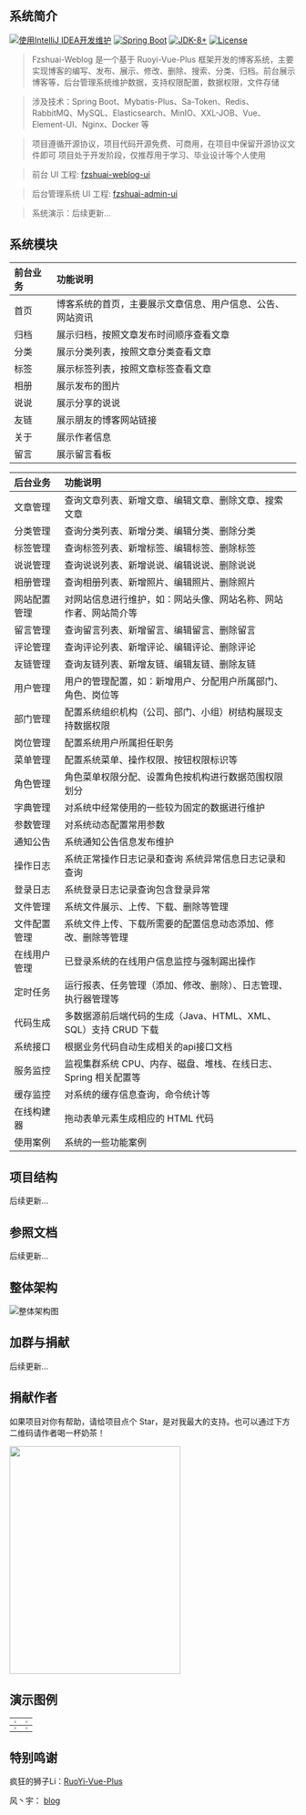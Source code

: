## 系统简介

[![使用IntelliJ IDEA开发维护](https://img.shields.io/badge/IntelliJ%20IDEA-提供支持-blue.svg)]()
[![Spring Boot](https://img.shields.io/badge/Spring%20Boot-2.7-blue.svg)]()
[![JDK-8+](https://img.shields.io/badge/JDK-8-green.svg)]()
[![License](https://img.shields.io/badge/License-MIT-blue.svg)](https://gitee.com/fu-zhanshuai/fzshuai-weblog/blob/3.X/LICENSE)

> Fzshuai-Weblog 是一个基于 Ruoyi-Vue-Plus 框架开发的博客系统，主要实现博客的编写、发布、展示、修改、删除、搜索、分类、归档。前台展示博客等，后台管理系统维护数据，支持权限配置，数据权限，文件存储

> 涉及技术：Spring Boot、Mybatis-Plus、Sa-Token、Redis、RabbitMQ、MySQL、Elasticsearch、MinIO、XXL-JOB、Vue、Element-UI、Nginx、Docker 等

> 项目遵循开源协议，项目代码开源免费、可商用，在项目中保留开源协议文件即可
> 项目处于开发阶段，仅推荐用于学习、毕业设计等个人使用

> 前台 UI 工程: [fzshuai-weblog-ui](https://gitee.com/fu-zhanshuai/fzshuai-weblog-ui)

> 后台管理系统 UI 工程: [fzshuai-admin-ui](https://gitee.com/fu-zhanshuai/fzshuai-admin-ui)

> 系统演示：后续更新...

## 系统模块

| 前台业务 | 功能说明                                                   |
| :------- | :--------------------------------------------------------- |
| 首页     | 博客系统的首页，主要展示文章信息、用户信息、公告、网站资讯 |
| 归档     | 展示归档，按照文章发布时间顺序查看文章                     |
| 分类     | 展示分类列表，按照文章分类查看文章                         |
| 标签     | 展示标签列表，按照文章标签查看文章                         |
| 相册     | 展示发布的图片                                             |
| 说说     | 展示分享的说说                                             |
| 友链     | 展示朋友的博客网站链接                                     |
| 关于     | 展示作者信息                                               |
| 留言     | 展示留言看板                                               |

| 后台业务     | 功能说明                                                     |
| :----------- | :----------------------------------------------------------- |
| 文章管理     | 查询文章列表、新增文章、编辑文章、删除文章、搜索文章         |
| 分类管理     | 查询分类列表、新增分类、编辑分类、删除分类                   |
| 标签管理     | 查询标签列表、新增标签、编辑标签、删除标签                   |
| 说说管理     | 查询说说列表、新增说说、编辑说说、删除说说                   |
| 相册管理     | 查询相册列表、新增照片、编辑照片、删除照片                   |
| 网站配置管理 | 对网站信息进行维护，如：网站头像、网站名称、网站作者、网站简介等 |
| 留言管理     | 查询留言列表、新增留言、编辑留言、删除留言                   |
| 评论管理     | 查询评论列表、新增评论、编辑评论、删除评论                   |
| 友链管理     | 查询友链列表、新增友链、编辑友链、删除友链                   |
| 用户管理     | 用户的管理配置，如：新增用户、分配用户所属部门、角色、岗位等 |
| 部门管理     | 配置系统组织机构（公司、部门、小组）树结构展现支持数据权限   |
| 岗位管理     | 配置系统用户所属担任职务                                     |
| 菜单管理     | 配置系统菜单、操作权限、按钮权限标识等                       |
| 角色管理     | 角色菜单权限分配、设置角色按机构进行数据范围权限划分         |
| 字典管理     | 对系统中经常使用的一些较为固定的数据进行维护                 |
| 参数管理     | 对系统动态配置常用参数                                       |
| 通知公告     | 系统通知公告信息发布维护                                     |
| 操作日志     | 系统正常操作日志记录和查询 系统异常信息日志记录和查询        |
| 登录日志     | 系统登录日志记录查询包含登录异常                             |
| 文件管理     | 系统文件展示、上传、下载、删除等管理                         |
| 文件配置管理 | 系统文件上传、下载所需要的配置信息动态添加、修改、删除等管理 |
| 在线用户管理 | 已登录系统的在线用户信息监控与强制踢出操作                   |
| 定时任务     | 运行报表、任务管理（添加、修改、删除）、日志管理、执行器管理等 |
| 代码生成     | 多数据源前后端代码的生成（Java、HTML、XML、SQL）支持 CRUD 下载 |
| 系统接口     | 根据业务代码自动生成相关的api接口文档                        |
| 服务监控     | 监视集群系统 CPU、内存、磁盘、堆栈、在线日志、Spring 相关配置等 |
| 缓存监控     | 对系统的缓存信息查询，命令统计等                             |
| 在线构建器   | 拖动表单元素生成相应的 HTML 代码                             |
| 使用案例     | 系统的一些功能案例                                           |

## 项目结构

后续更新...

## 参照文档

后续更新...

## 整体架构

![整体架构图](https://oss.fzshuai.top/blog/2024/04/09/aa0056d9a61340de88792c3922e2bd23.png)

## 加群与捐献

后续更新...


## 捐献作者

如果项目对你有帮助，请给项目点个 Star，是对我最大的支持。也可以通过下方二维码请作者喝一杯奶茶！

<img src="https://gitee.com/fu-zhanshuai/markdown_image/raw/master/imgs/202308102246808.jpg" width="300px" height="400px"/>

## 演示图例

| <img src="https://oss.fzshuai.top/blog/2024/04/24/63b8a2e264f2484ca476f870856774d6.png" style="zoom: 25%;" /> | <img src="https://oss.fzshuai.top/blog/2024/04/24/339e226ccf784143b15dc6f219953c35.png" style="zoom: 25%;" /> |
| ------------------------------------------------------------ | ------------------------------------------------------------ |
| <img src="https://oss.fzshuai.top/blog/2024/04/24/d31c2a1fc4c14e9c84d123736cb2e376.png" style="zoom: 25%;" /> | <img src="https://oss.fzshuai.top/blog/2024/04/24/b51c4141a8ce41ceb88c05ef331fd1b4.png" style="zoom: 25%;" /> |

## 特别鸣谢

疯狂的狮子Li：[RuoYi-Vue-Plus](https://gitee.com/JavaLionLi/RuoYi-Vue-Plus)

风丶宇： [blog](https://gitee.com/feng_meiyu/blog)
